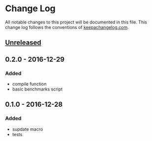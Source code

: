 # Change Log
All notable changes to this project will be documented in this file. This change log follows the conventions of [keepachangelog.com](http://keepachangelog.com/).

## [Unreleased]
## 0.2.0 - 2016-12-29
### Added
- compile function
- basic benchmarks script
## 0.1.0 - 2016-12-28
### Added
- supdate macro
- tests

[Unreleased]: https://github.com/vvvvalvalval/supdate/compare/v0.2.0...HEAD
[0.2.0]: https://github.com/vvvvalvalval/supdate/compare/v0.1.0...v0.2.0
